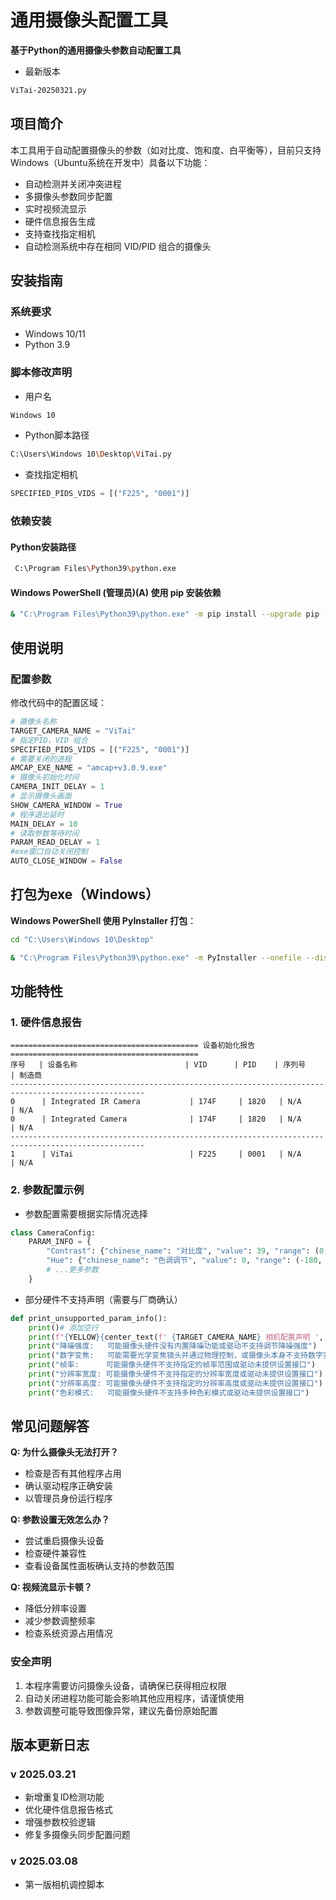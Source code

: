 # 通用摄像头配置工具

**基于Python的通用摄像头参数自动配置工具**
 - 最新版本
```bash
ViTai-20250321.py
```


## 项目简介
本工具用于自动配置摄像头的参数（如对比度、饱和度、白平衡等），目前只支持Windows（Ubuntu系统在开发中）具备以下功能：
- 自动检测并关闭冲突进程
- 多摄像头参数同步配置
- 实时视频流显示
- 硬件信息报告生成
- 支持查找指定相机
- 自动检测系统中存在相同 VID/PID 组合的摄像头

## 安装指南

### 系统要求
- Windows 10/11
- Python 3.9

### 脚本修改声明

- 用户名 
```bash
Windows 10
```

- Python脚本路径 
```bash
C:\Users\Windows 10\Desktop\ViTai.py
```



- 查找指定相机
```python
SPECIFIED_PIDS_VIDS = [("F225", "0001")]
```

### 依赖安装
#### Python安装路径
```bash
 C:\Program Files\Python39\python.exe
```

#### Windows PowerShell (管理员)(A) 使用 pip 安装依赖
```bash
& "C:\Program Files\Python39\python.exe" -m pip install --upgrade pip --verbose pywin32 wmi opencv-python psutil PyCameraList pyinstaller -i https://mirrors.aliyun.com/pypi/simple
```


## 使用说明

### 配置参数
修改代码中的配置区域：
```python
# 摄像头名称
TARGET_CAMERA_NAME = "ViTai"
# 指定PID，VID 组合
SPECIFIED_PIDS_VIDS = [("F225", "0001")]
# 需要关闭的进程
AMCAP_EXE_NAME = "amcap+v3.0.9.exe"
# 摄像头初始化时间
CAMERA_INIT_DELAY = 1
# 显示摄像头画面
SHOW_CAMERA_WINDOW = True
# 程序退出延时
MAIN_DELAY = 10
# 读取参数等待时间
PARAM_READ_DELAY = 1
#exe窗口自动关闭控制
AUTO_CLOSE_WINDOW = False  
```
## 打包为exe（Windows）

**Windows PowerShell 使用 PyInstaller 打包**：
```bash
cd "C:\Users\Windows 10\Desktop"
```
```bash
& "C:\Program Files\Python39\python.exe" -m PyInstaller --onefile --distpath "C:\Users\Windows 10\Desktop"  --hidden-import=colorama ViTai.py
```

## 功能特性
### 1. 硬件信息报告
```
========================================== 设备初始化报告 ==========================================
序号   | 设备名称                        | VID      | PID    | 序列号         | 制造商
----------------------------------------------------------------------------------------------------
0      | Integrated IR Camera           | 174F     | 1820   | N/A            | N/A
0      | Integrated Camera              | 174F     | 1820   | N/A            | N/A
----------------------------------------------------------------------------------------------------
1      | ViTai                          | F225     | 0001   | N/A            | N/A  
```

### 2. 参数配置示例
- 参数配置需要根据实际情况选择
```python
class CameraConfig:
    PARAM_INFO = {
        "Contrast": {"chinese_name": "对比度", "value": 39, "range": (0, 100)},
        "Hue": {"chinese_name": "色调调节", "value": 0, "range": (-180, 180)},
        # ...更多参数
    }
```
- 部分硬件不支持声明（需要与厂商确认）
```python
def print_unsupported_param_info():
    print()# 添加空行
    print(f"{YELLOW}{center_text(f' {TARGET_CAMERA_NAME} 相机配置声明 ', 100, '=')}{RESET}")    
    print("降噪强度:   可能摄像头硬件没有内置降噪功能或驱动不支持调节降噪强度")
    print("数字变焦:   可能需要光学变焦镜头并通过物理控制，或摄像头本身不支持数字变焦")
    print("帧率:      可能摄像头硬件不支持指定的帧率范围或驱动未提供设置接口")
    print("分辨率宽度: 可能摄像头硬件不支持指定的分辨率宽度或驱动未提供设置接口")
    print("分辨率高度: 可能摄像头硬件不支持指定的分辨率高度或驱动未提供设置接口")
    print("色彩模式:   可能摄像头硬件不支持多种色彩模式或驱动未提供设置接口")
```    

## 常见问题解答

**Q: 为什么摄像头无法打开？**
- 检查是否有其他程序占用
- 确认驱动程序正确安装
- 以管理员身份运行程序

**Q: 参数设置无效怎么办？**
- 尝试重启摄像头设备
- 检查硬件兼容性
- 查看设备属性面板确认支持的参数范围

**Q: 视频流显示卡顿？**
- 降低分辨率设置
- 减少参数调整频率
- 检查系统资源占用情况

### 安全声明
1. 本程序需要访问摄像头设备，请确保已获得相应权限
2. 自动关闭进程功能可能会影响其他应用程序，请谨慎使用
3. 参数调整可能导致图像异常，建议先备份原始配置

## 版本更新日志
### v 2025.03.21
- 新增重复ID检测功能
- 优化硬件信息报告格式
- 增强参数校验逻辑
- 修复多摄像头同步配置问题

### v 2025.03.08
- 第一版相机调控脚本